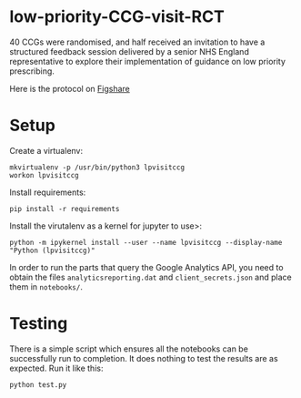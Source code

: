 # low-priority-CCG-visit-RCT

40 CCGs were randomised, and half received an invitation to have a structured feedback session delivered by a senior NHS England representative to explore their implementation of guidance on low priority prescribing.

Here is the protocol on [Figshare](https://figshare.com/articles/journal_contribution/Protocol_for_a_Randomised_controlled_trial_of_structured_Educational_sessions_to_Clinical_Commissioning_Groups_and_Assessing_the_impact_on_primary_care_Prescribing/7201079)


# Setup

Create a virtualenv:

    mkvirtualenv -p /usr/bin/python3 lpvisitccg
    workon lpvisitccg

Install requirements:

    pip install -r requirements

Install the virutalenv as a kernel for jupyter to use>:

    python -m ipykernel install --user --name lpvisitccg --display-name "Python (lpvisitccg)"

In order to run the parts that query the Google Analytics API, you
need to obtain the files `analyticsreporting.dat` and
`client_secrets.json` and place them in `notebooks/`.


# Testing

There is a simple script which ensures all the notebooks can be successfully run to completion. It does nothing to test the results are as expected. Run it like this:

    python test.py
